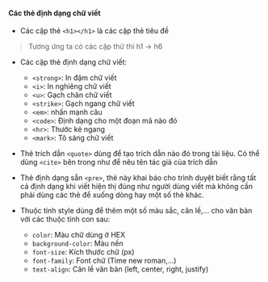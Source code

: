 
#### Các thẻ định dạng chữ viết

- Các cặp thẻ `<h1></h1>` là các cặp thẻ tiêu đề

> Tương ứng ta có các cặp thử thì h1 -> h6

- Các cặp thẻ định dạng chữ viết:

	+ `<strong>`: In đậm chữ viết
	+ `<i>`: In nghiêng chữ viết
	+ `<u>`: Gạch chân chữ viết
	+ `<strike>`: Gạch ngang chữ viết
	+ `<em>`: nhấn mạnh câu
	+ `<code>`: Định dạng cho một đoạn mã nào đó
	+ `<hr>`: Thước kẻ ngang
	+ `<mark>`: Tô sáng chữ viết

- Thẻ trích dẫn `<quote>` dùng để tạo trích dẫn nào đó trong tài liệu. Có thể dùng `<cite>` bên trong như để nêu tên tác giả của trích dẫn

- Thẻ định dạng sẵn `<pre>`, thẻ này khai báo cho trình duyệt biết rằng tất cả định dạng khi viết hiện thị đúng như người dùng viết mà không cần phải dùng các thẻ để xuống dòng hay một số thẻ khác.

- Thuộc tính style dùng để thêm một số màu sắc, căn lề,... cho văn bản với các thuộc tính con sau:

	+ `color`: Màu chữ dùng ở HEX 
	+ `background-color`: Màu nền
	+ `font-size`: Kích thước chữ (px)
	+ `font-family`: Font chữ (Time new roman,...)
	+ `text-align`: Căn lề văn bản (left, center, right, justify)

